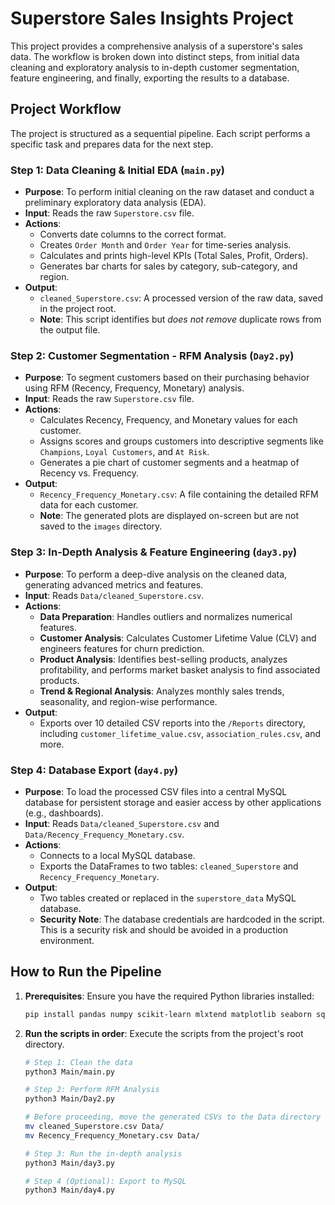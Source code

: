 # Superstore Sales Insights Project

This project provides a comprehensive analysis of a superstore's sales data. The workflow is broken down into distinct steps, from initial data cleaning and exploratory analysis to in-depth customer segmentation, feature engineering, and finally, exporting the results to a database.

## Project Workflow

The project is structured as a sequential pipeline. Each script performs a specific task and prepares data for the next step.

### Step 1: Data Cleaning & Initial EDA (`main.py`)

*   **Purpose**: To perform initial cleaning on the raw dataset and conduct a preliminary exploratory data analysis (EDA).
*   **Input**: Reads the raw `Superstore.csv` file.
*   **Actions**:
    *   Converts date columns to the correct format.
    *   Creates `Order Month` and `Order Year` for time-series analysis.
    *   Calculates and prints high-level KPIs (Total Sales, Profit, Orders).
    *   Generates bar charts for sales by category, sub-category, and region.
*   **Output**:
    *   `cleaned_Superstore.csv`: A processed version of the raw data, saved in the project root.
    *   **Note**: This script identifies but *does not remove* duplicate rows from the output file.

### Step 2: Customer Segmentation - RFM Analysis (`Day2.py`)

*   **Purpose**: To segment customers based on their purchasing behavior using RFM (Recency, Frequency, Monetary) analysis.
*   **Input**: Reads the raw `Superstore.csv` file.
*   **Actions**:
    *   Calculates Recency, Frequency, and Monetary values for each customer.
    *   Assigns scores and groups customers into descriptive segments like `Champions`, `Loyal Customers`, and `At Risk`.
    *   Generates a pie chart of customer segments and a heatmap of Recency vs. Frequency.
*   **Output**:
    *   `Recency_Frequency_Monetary.csv`: A file containing the detailed RFM data for each customer.
    *   **Note**: The generated plots are displayed on-screen but are not saved to the `images` directory.

### Step 3: In-Depth Analysis & Feature Engineering (`day3.py`)

*   **Purpose**: To perform a deep-dive analysis on the cleaned data, generating advanced metrics and features.
*   **Input**: Reads `Data/cleaned_Superstore.csv`.
*   **Actions**:
    *   **Data Preparation**: Handles outliers and normalizes numerical features.
    *   **Customer Analysis**: Calculates Customer Lifetime Value (CLV) and engineers features for churn prediction.
    *   **Product Analysis**: Identifies best-selling products, analyzes profitability, and performs market basket analysis to find associated products.
    *   **Trend & Regional Analysis**: Analyzes monthly sales trends, seasonality, and region-wise performance.
*   **Output**:
    *   Exports over 10 detailed CSV reports into the `/Reports` directory, including `customer_lifetime_value.csv`, `association_rules.csv`, and more.

### Step 4: Database Export (`day4.py`)

*   **Purpose**: To load the processed CSV files into a central MySQL database for persistent storage and easier access by other applications (e.g., dashboards).
*   **Input**: Reads `Data/cleaned_Superstore.csv` and `Data/Recency_Frequency_Monetary.csv`.
*   **Actions**:
    *   Connects to a local MySQL database.
    *   Exports the DataFrames to two tables: `cleaned_Superstore` and `Recency_Frequency_Monetary`.
*   **Output**:
    *   Two tables created or replaced in the `superstore_data` MySQL database.
    *   **Security Note**: The database credentials are hardcoded in the script. This is a security risk and should be avoided in a production environment.

## How to Run the Pipeline

1.  **Prerequisites**: Ensure you have the required Python libraries installed:
    ```bash
    pip install pandas numpy scikit-learn mlxtend matplotlib seaborn sqlalchemy mysql-connector-python
    ```

2.  **Run the scripts in order**: Execute the scripts from the project's root directory.
    ```bash
    # Step 1: Clean the data
    python3 Main/main.py

    # Step 2: Perform RFM Analysis
    python3 Main/Day2.py

    # Before proceeding, move the generated CSVs to the Data directory
    mv cleaned_Superstore.csv Data/
    mv Recency_Frequency_Monetary.csv Data/

    # Step 3: Run the in-depth analysis
    python3 Main/day3.py

    # Step 4 (Optional): Export to MySQL
    python3 Main/day4.py
    ```